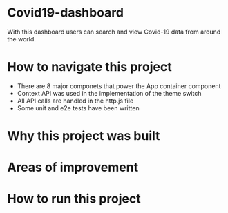 # Covid19-dashboard
With this dashboard users can search and view Covid-19 data from around the world.
# How to navigate this project

- There are 8 major componets that power the App container component
- Context API was used in the implementation of the theme switch
- All API calls are handled in the http.js file
- Some unit and e2e tests have been written

# Why this project was built


# Areas of improvement

# How to run this project
